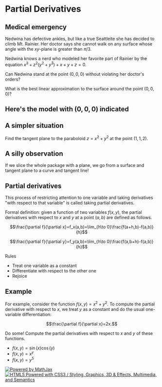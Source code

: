 Partial Derivatives
===================

Medical emergency
-----------------

Nedwina has defective ankles, but like a true Seattleite she has decided
to climb Mt. Rainier. Her doctor says she cannot walk on any surface
whose angle with the $xy$-plane is greater than $\pi/3$.

Nedwina knows a nerd who modeled her favorite part of Rainier by the
equation $x^3+z^2(y^2+y^3)+x+y+z=0.$

Can Nedwina stand at the point $(0,0,0)$ without violating her
doctor's orders?

What is the best linear approximation to the surface around the point
$(0,0,0)$?

Here's the model with $(0,0,0)$ indicated
-------------------------------------------

A simpler situation
-------------------

Find the tangent plane to the paraboloid $z=x^2+y^2$ at the point
$(1,1,2)$.

A silly observation
-------------------

If we slice the whole package with a plane, we go from a surface and
tangent plane to a curve and tangent line!

Partial derivatives
-------------------

This process of restricting attention to one variable and taking
derivatives "with respect to that variable" is called taking partial
derivatives.

Formal definition: given a function of two variables $f(x,y)$, the
partial derivatives with respect to $x$ and $y$ at a point $(a,b)$
are defined as follows.

$$\frac{\partial f}{\partial x}=f_x(a,b)=\lim_{h\to
0}\frac{f(a+h,b)-f(a,b)}{h}$$

$$\frac{\partial f}{\partial y}=f_y(a,b)=\lim_{h\to
0}\frac{f(a,b+h)-f(a,b)}{h}$$

Rules

-   Treat one variable as a constant
-   Differentiate with respect to the other one
-   Rejoice

Example
-------

For example, consider the function $f(x,y)=x^2+y^2$. To compute the
partial derivative with respect to $x$, we treat $y$ as a constant
and do the usual one-variable differentiation:

$$\frac{\partial f}{\partial x}=2x.$$

Do some! Compute the partial derivatives with respect to $x$ and $y$
of these functions.

-   $f(x,y)=\sin(x)\cos(y)$
-   $f(x,y)=x^y$
-   $f(x,y)=y^5$

[![Powered by
MathJax](http://www.mathjax.org/badge.gif "Powered by MathJax")](http://www.mathjax.org/)
[![HTML5 Powered with CSS3 / Styling, Graphics, 3D & Effects,
Multimedia, and
Semantics](http://www.w3.org/html/logo/badge/html5-badge-h-css3-graphics-multimedia-semantics.png "HTML5 Powered with CSS3 / Styling, Graphics, 3D & Effects, Multimedia, and Semantics")](http://www.w3.org/html/logo/)

